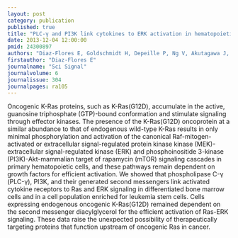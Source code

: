 ```yaml
---
layout: post
category: publication
published: true
title: "PLC-γ and PI3K link cytokines to ERK activation in hematopoietic cells with normal and oncogenic Kras."
date: 2013-12-04 12:00:00
pmid: 24300897
authors: "Diaz-Flores E, Goldschmidt H, Depeille P, Ng V, Akutagawa J, Krisman K, Crone M, Burgess MR, Williams O, Houseman B, Shokat K, Sampath D, Bollag G, Roose JP, Braun BS, Shannon K"
firstauthor: "Diaz-Flores E"
journalname: "Sci Signal"
journalvolume: 6
journalissue: 304
journalpages: ra105
---
```


Oncogenic K-Ras proteins, such as K-Ras(G12D), accumulate in the active, guanosine triphosphate (GTP)-bound conformation and stimulate signaling through effector kinases. The presence of the K-Ras(G12D) oncoprotein at a similar abundance to that of endogenous wild-type K-Ras results in only minimal phosphorylation and activation of the canonical Raf-mitogen-activated or extracellular signal-regulated protein kinase kinase (MEK)-extracellular signal-regulated kinase (ERK) and phosphoinositide 3-kinase (PI3K)-Akt-mammalian target of rapamycin (mTOR) signaling cascades in primary hematopoietic cells, and these pathways remain dependent on growth factors for efficient activation. We showed that phospholipase C-γ (PLC-γ), PI3K, and their generated second messengers link activated cytokine receptors to Ras and ERK signaling in differentiated bone marrow cells and in a cell population enriched for leukemia stem cells. Cells expressing endogenous oncogenic K-Ras(G12D) remained dependent on the second messenger diacylglycerol for the efficient activation of Ras-ERK signaling. These data raise the unexpected possibility of therapeutically targeting proteins that function upstream of oncogenic Ras in cancer.

